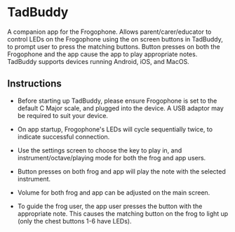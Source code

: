 # TadBuddy

A companion app for the Frogophone.
Allows parent/carer/educator to control LEDs on the Frogophone using the on screen buttons in TadBuddy, to prompt user to press the matching buttons.
Button presses on both the Frogophone and the app cause the app to play appropriate notes.
TadBuddy supports devices running Android, iOS, and MacOS.


## Instructions

* Before starting up TadBuddy, please ensure Frogophone is set to the default C Major scale, and plugged into the device. A USB adaptor may be required to suit your device.

* On app startup, Frogophone's LEDs will cycle sequentially twice, to indicate successful connection.

* Use the settings screen to choose the key to play in, and instrument/octave/playing mode for both the frog and app users.

* Button presses on both frog and app will play the note with the selected instrument.

* Volume for both frog and app can be adjusted on the main screen.

* To guide the frog user, the app user presses the button with the appropriate note. This causes the matching button on the frog to light up (only the chest buttons 1-6 have LEDs).





